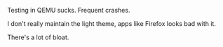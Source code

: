 Testing in QEMU sucks. Frequent crashes.

I don't really maintain the light theme, apps like Firefox looks bad with it.

There's a lot of bloat.


